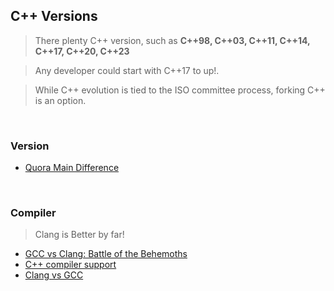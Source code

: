 
## C++ Versions
> There plenty C++ version, such as **C++98, C++03, C++11, C++14, C++17, C++20, C++23**

> Any developer could start with C++17 to up!.

> While C++ evolution is tied to the ISO committee process, forking C++ is an option.

</br>

### Version
- [Quora Main Difference](https://qr.ae/pvLmt3)


</br>


### Compiler
> Clang is Better by far!
* [GCC vs Clang: Battle of the Behemoths](https://www.incredibuild.com/blog/gcc-vs-clang-battle-of-the-behemoths)
* [C++ compiler support](https://en.cppreference.com/w/cpp/compiler_support)
* [Clang vs GCC](https://opensource.apple.com/source/clang/clang-23/clang/tools/clang/www/comparison.html)




</br>